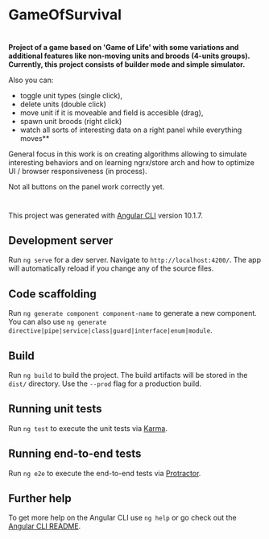 # GameOfSurvival
#
**Project of a game based on 'Game of Life' with some variations and additional features like non-moving units and broods (4-units groups). Currently, this project consists of builder mode and simple simulator.** 

Also you can: 
- toggle unit types (single click), 
- delete units (double click)
- move unit if it is moveable and field is accesible (drag),
- spawn unit broods (right click) 
- watch all sorts of interesting data on a right panel while everything moves**

General focus in this work is on creating algorithms allowing to simulate interesting behaviors and on learning ngrx/store arch and how to optimize UI / browser responsiveness (in process).

Not all buttons on the panel work correctly yet.
#


This project was generated with [Angular CLI](https://github.com/angular/angular-cli) version 10.1.7.

## Development server

Run `ng serve` for a dev server. Navigate to `http://localhost:4200/`. The app will automatically reload if you change any of the source files.

## Code scaffolding

Run `ng generate component component-name` to generate a new component. You can also use `ng generate directive|pipe|service|class|guard|interface|enum|module`.

## Build

Run `ng build` to build the project. The build artifacts will be stored in the `dist/` directory. Use the `--prod` flag for a production build.

## Running unit tests

Run `ng test` to execute the unit tests via [Karma](https://karma-runner.github.io).

## Running end-to-end tests

Run `ng e2e` to execute the end-to-end tests via [Protractor](http://www.protractortest.org/).

## Further help

To get more help on the Angular CLI use `ng help` or go check out the [Angular CLI README](https://github.com/angular/angular-cli/blob/master/README.md).
